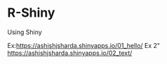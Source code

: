 # R-Shiny
Using Shiny

Ex:https://ashishjsharda.shinyapps.io/01_hello/
Ex 2" https://ashishjsharda.shinyapps.io/02_text/
